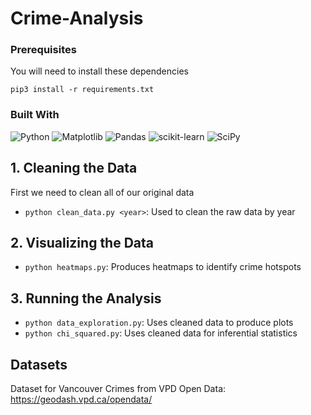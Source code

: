 # Crime-Analysis

### Prerequisites

You will need to install these dependencies

```
pip3 install -r requirements.txt
```

### Built With

![Python](https://img.shields.io/badge/python-3670A0?style=for-the-badge&logo=python&logoColor=ffdd54)
![Matplotlib](https://img.shields.io/badge/Matplotlib-%23ffffff.svg?style=for-the-badge&logo=Matplotlib&logoColor=black)
![Pandas](https://img.shields.io/badge/pandas-%23150458.svg?style=for-the-badge&logo=pandas&logoColor=white)
![scikit-learn](https://img.shields.io/badge/scikit--learn-%23F7931E.svg?style=for-the-badge&logo=scikit-learn&logoColor=white)
![SciPy](https://img.shields.io/badge/SciPy-%230C55A5.svg?style=for-the-badge&logo=scipy&logoColor=%white)

## 1. Cleaning the Data

First we need to clean all of our original data

-   `python clean_data.py <year>`: Used to clean the raw data by year

## 2. Visualizing the Data

-   `python heatmaps.py`: Produces heatmaps to identify crime hotspots

## 3. Running the Analysis

-   `python data_exploration.py`: Uses cleaned data to produce plots
-   `python chi_squared.py`: Uses cleaned data for inferential statistics

## Datasets

Dataset for Vancouver Crimes from VPD Open Data: https://geodash.vpd.ca/opendata/
